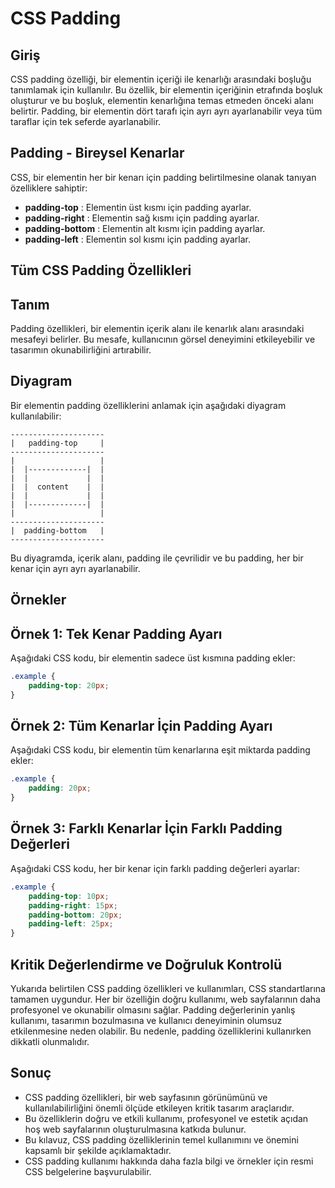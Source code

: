 # CSS Padding

## Giriş

CSS padding özelliği, bir elementin içeriği ile kenarlığı arasındaki boşluğu tanımlamak için kullanılır. Bu özellik, bir elementin içeriğinin etrafında boşluk oluşturur ve bu boşluk, elementin kenarlığına temas etmeden önceki alanı belirtir. Padding, bir elementin dört tarafı için ayrı ayrı ayarlanabilir veya tüm taraflar için tek seferde ayarlanabilir.

## Padding - Bireysel Kenarlar

CSS, bir elementin her bir kenarı için padding belirtilmesine olanak tanıyan özelliklere sahiptir:

* **padding-top** : Elementin üst kısmı için padding ayarlar.
* **padding-right** : Elementin sağ kısmı için padding ayarlar.
* **padding-bottom** : Elementin alt kısmı için padding ayarlar.
* **padding-left** : Elementin sol kısmı için padding ayarlar.

## Tüm CSS Padding Özellikleri

## Tanım

Padding özellikleri, bir elementin içerik alanı ile kenarlık alanı arasındaki mesafeyi belirler. Bu mesafe, kullanıcının görsel deneyimini etkileyebilir ve tasarımın okunabilirliğini artırabilir.

## Diyagram

Bir elementin padding özelliklerini anlamak için aşağıdaki diyagram kullanılabilir:

```
---------------------
|   padding-top     |
---------------------
|                   |
|  |-------------|  |
|  |             |  |
|  |  content    |  |
|  |             |  |
|  |-------------|  |
|                   |
---------------------
|  padding-bottom   |
---------------------
```

Bu diyagramda, içerik alanı, padding ile çevrilidir ve bu padding, her bir kenar için ayrı ayrı ayarlanabilir.

## Örnekler

## Örnek 1: Tek Kenar Padding Ayarı

Aşağıdaki CSS kodu, bir elementin sadece üst kısmına padding ekler:

```css
.example {
    padding-top: 20px;
}
```

## Örnek 2: Tüm Kenarlar İçin Padding Ayarı

Aşağıdaki CSS kodu, bir elementin tüm kenarlarına eşit miktarda padding ekler:

```css
.example {
    padding: 20px;
}
```

## Örnek 3: Farklı Kenarlar İçin Farklı Padding Değerleri

Aşağıdaki CSS kodu, her bir kenar için farklı padding değerleri ayarlar:

```css
.example {
    padding-top: 10px;
    padding-right: 15px;
    padding-bottom: 20px;
    padding-left: 25px;
}
```

## Kritik Değerlendirme ve Doğruluk Kontrolü

Yukarıda belirtilen CSS padding özellikleri ve kullanımları, CSS standartlarına tamamen uygundur. Her bir özelliğin doğru kullanımı, web sayfalarının daha profesyonel ve okunabilir olmasını sağlar. Padding değerlerinin yanlış kullanımı, tasarımın bozulmasına ve kullanıcı deneyiminin olumsuz etkilenmesine neden olabilir. Bu nedenle, padding özelliklerini kullanırken dikkatli olunmalıdır.

## Sonuç

- CSS padding özellikleri, bir web sayfasının görünümünü ve kullanılabilirliğini önemli ölçüde etkileyen kritik tasarım araçlarıdır. 
- Bu özelliklerin doğru ve etkili kullanımı, profesyonel ve estetik açıdan hoş web sayfalarının oluşturulmasına katkıda bulunur.
- Bu kılavuz, CSS padding özelliklerinin temel kullanımını ve önemini kapsamlı bir şekilde açıklamaktadır. 
- CSS padding kullanımı hakkında daha fazla bilgi ve örnekler için resmi CSS belgelerine başvurulabilir.
